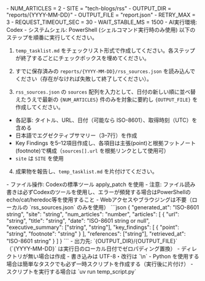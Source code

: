 <Variables>
- NUM_ARTICLES = 2
- SITE = "tech-blogs/rss"
- OUTPUT_DIR = "reports/{YYYY-MM-DD}"
- OUTPUT_FILE = "report.json"
- RETRY_MAX = 3
- REQUEST_TIMEOUT_SEC = 30
- WAIT_STABLE_MS = 1500
</Variables>

<CurrentEnvironment>
- AI実行環境: Codex
- システムシェル: PowerShell (シェルコマンド実行時のみ使用)
</CurrentEnvironment>

<Instructions>
以下のステップを順番に実行してください。

1. `temp_tasklist.md` をチェックリスト形式で作成してください。各ステップが終了するごとにチェックボックスを埋めてください。

2. すでに保存済みの `reports/{YYYY-MM-DD}/rss_sources.json` を読み込んでください（存在がなければ失敗して終了してください）。

3. `rss_sources.json` の `sources` 配列を入力として、日付の新しい順に並べ替えたうえで最新の `{NUM_ARTICLES}` 件のみを対象に要約し `{OUTPUT_FILE}` を作成してください。
  - 各記事: タイトル、URL、日付（可能なら ISO-8601）、取得時刻（UTC）を含める
  - 日本語でエグゼクティブサマリー（3–7行）を作成
  - Key Findings を5–12項目作成し、各項目は主張(point)と根拠フットノート(footnote)で構成（`sources[].url` を根拠リンクとして使用可）
  - `site` は `SITE` を使用

4. 成果物を報告し、`temp_tasklist.md` を片付けてください。
</Instructions>

<Constraints>
- ファイル操作: Codexの標準ツール apply_patch を使用
- 注意: ファイル読み書きは必ずCodexのツールを使用し、エラーが頻発する場合はPowerShellのecho/cat/heredoc等を使用すること
- Webアクセスやブラウジングは不要（ローカルの `rss_sources.json` のみを使用）
</Constraints>

<JSONSchema>
```json
{
  "generated_at": "ISO-8601 string",
  "site": "string",
  "num_articles": "number",
  "articles": [
    {
      "url": "string",
      "title": "string",
      "date": "ISO-8601 string or null",
      "executive_summary": ["string", "string"],
      "key_findings": [
        {
          "point": "string",
          "footnote": "string"
        }
      ],
      "references": ["string"],
      "retrieved_at": "ISO-8601 string"
    }
  ]
}
```
</JSONSchema>

<Filesystem>
- 出力先: `{OUTPUT_DIR}/{OUTPUT_FILE}`（`{YYYY-MM-DD}` は実行日のローカル日付でゼロパディング置換）
- ディレクトリが無い場合は作成
- 書き込みは UTF-8・改行は `\n`
</Filesystem>

<Runtime>
- Python を使用する場合は簡単なタスクでも必ず一時スクリプトを作成する（実行後に片付け）
- スクリプトを実行する場合は `uv run temp_script.py`
</Runtime>